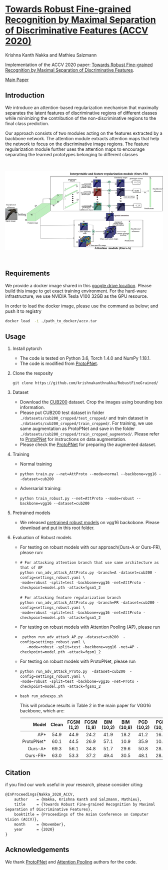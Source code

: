 # [Towards Robust Fine-grained Recognition by Maximal Separation of Discriminative Features (ACCV 2020)](https://openaccess.thecvf.com/content/ACCV2020/papers/Nakka_Towards_Robust_Fine-grained_Recognition_by_Maximal_Separation_of_Discriminative_Features_ACCV_2020_paper.pdf)

Krishna Kanth Nakka and Mathieu Salzmann




Implementation of the ACCV 2020 paper: [Towards Robust Fine-grained Recognition by Maximal Separation of Discriminative Features](https://openaccess.thecvf.com/content/ACCV2020/papers/Nakka_Towards_Robust_Fine-grained_Recognition_by_Maximal_Separation_of_Discriminative_Features_ACCV_2020_paper.pdf).

[Main Paper](https://openaccess.thecvf.com/content/ACCV2020/papers/Nakka_Towards_Robust_Fine-grained_Recognition_by_Maximal_Separation_of_Discriminative_Features_ACCV_2020_paper.pdf)<br/>

## Introduction

We introduce an attention-based regularization mechanism that maximally separates the latent features of discriminative regions of different classes
while minimizing the contribution of the non-discriminative regions to the final class prediction.

Our approach consists of two modules acting on the features extracted by a backbone network. The attention module extracts attention maps that help the network to focus on the discriminative image regions. The feature regularization module further uses the attention maps to encourage separating the learned prototypes belonging to different classes


<br>
<p align="center">
  <img src="./misc/thumbnail.png">
  <br>
</p>
<br>




## Requirements
We provide a docker image shared in this [google drive location](https://drive.google.com/file/d/1ormSCfk0zXMuYz9MwJxddH9Dukiziyc-/view?usp=sharing). Please build this image to get exact training environment. For the hard-ware infrastructure, we use NVIDIA Tesla V100 32GB as the GPU resource.

In order to load the docker image, please use the command as below; and push it to registry

```bash
docker load  -i ./path_to_docker/accv.tar
```

## Usage

1. Install pytorch

   - The code is tested on Python 3.6, Torch 1.4.0 and NumPy 1.18.1.
   - The code is modified from [ProtoPNet](https://github.com/cfchen-duke/ProtoPNet).

2. Clone the resposity

   ```shell
   git clone https://github.com/krishnakanthnakka/RobustFineGrained/
   ```
3. Dataset
   - Download the  [CUB200](http://www.vision.caltech.edu/visipedia/CUB-200.html) dataset.
   Crop the images using bounding box information.
   - Please put CUB200 test dataset in folder `./datasets/cub200_cropped/test_cropped/` and train dataset in  `./datasets/cub200_cropped/train_cropped/`. For training, we use same augmentation as ProtoPNet and save in the folder  `./datasets/cub200_cropped/train_cropped_augmented/`. Please refer to [ProtoPNet](https://github.com/cfchen-duke/ProtoPNet) for instructions on data augmentation.
   - Please check the [ProtoPNet](https://github.com/cfchen-duke/ProtoPNet)
   for preparing the augmented dataset.

4. Training
   -  Normal training
    - ```shell
      python train.py --net=AttProto --mode=normal --backbone=vgg16 --dataset=cub200
      ```
    - Adversarial training:
    - ```shell
      python train_robust.py --net=AttProto --mode=robust --backbone=vgg16 --dataset=cub200
      ```

5. Pretrained models
    - We released [pretrained robust models](https://drive.switch.ch/index.php/s/DOl73Nrv8I6gJ1v) on vgg16 backobone. Please download and put in this root folder.
6. Evaluation of Robust models
    - For testing on robust models with our approach(Ours-A or Ours-FR), please run:
    - ```shell
      # For attacking attention branch that use same architecture as that of AP
      python run_adv_attack_AttProto.py -branch=A -dataset=cub200 -config=settings_robust.yaml \
      -mode=robust -split=test -backbone=vgg16 -net=AttProto -checkpoint=model.pth -attack=fgsm1_2

      # For attacking feature regularization branch
      python run_adv_attack_AttProto.py -branch=FR -dataset=cub200 -config=settings_robust.yaml \
      -mode=robust -split=test -backbone=vgg16 -net=AttProto -checkpoint=model.pth -attack=fgsm1_2

      ```
   - For testing on robust models with Attention Pooling (AP), please run
   - ```shell
      python run_adv_attack_AP.py -dataset=cub200  -config=settings_robust.yaml \
        -mode=robust -split=test -backbone=vgg16 -net=AP -checkpoint=model.pth -attack=fgsm1_2
      ```
    - For testing on robust models with ProtoPNet, please run
    - ```shell
      python run_adv_attack_Proto.py  -dataset=cub200  -config=settings_robust.yaml \
      -mode=robust -split=test -backbone=vgg16 -net=Proto -checkpoint=model.pth -attack=fgsm1_2
      ```


    - ```shell
      bash run_advexps.sh
      ```
      This will produce results in Table 2 in the main paper for VGG16 backbone, which are:

      |           Model   |   Clean       |   FGSM (1,2)   | FGSM (1,8)   |  BIM (10,2)  | BIM (10,8)    |  PGD (10,2) | PGD (10,8)   |  MIM (10,2)  | MIM (10,8) |
      |----------------:  |:------------: |:------------:  |:------------:|:------------:|:------------:|:------------:|:------------:|:------------:|:------------:
      |        AP*        | 54.9          | 44.9          | 24.2        |  41.9          | 18.2         |  41.2        |  16.9       |  41.9         |   18.7     |
      |        ProtoPNet*  | 60.1          |  44.5         | 26.9         | 57.1         | 10.9         | 35.9         | 10.3         | 37.6          | 13.5      |
      |        Ours-A*    | 69.3          |  56.1          |  34.8        | 51.7         | 29.6         | 50.8         | 28.0         | 52.0          | 32.5      |
      |      Ours-FR*     | 63.0          | 53.3           | 37.2         |  49.4        | 30.5         |  48.1         | 28.4       | 49.7           | 31.1       |





## Citation

if you find our work useful in your research, please consider citing:


```
@InProceedings{Nakka_2020_ACCV,
    author    = {Nakka, Krishna Kanth and Salzmann, Mathieu},
    title     = {Towards Robust Fine-grained Recognition by Maximal Separation of Discriminative Features},
    booktitle = {Proceedings of the Asian Conference on Computer Vision (ACCV)},
    month     = {November},
    year      = {2020}
}
```

## Acknowledgements

We thank [ProtoPNet](https://github.com/cfchen-duke/ProtoPNet) and [Attention Pooling](https://github.com/rohitgirdhar/AttentionalPoolingAction) authors for the code.

